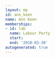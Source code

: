 ```yaml
---
layout: mp
id: ann_keen
name: Ann Keen
memberships:
- id: lab
  name: Labour Party
  start: 
  end: '2010-03-30'
autogenerated: true
---
```


